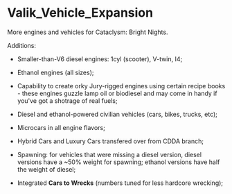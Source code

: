 # Valik_Vehicle_Expansion
More engines and vehicles for Cataclysm: Bright Nights.

Additions:

- Smaller-than-V6 diesel engines: 1cyl (scooter), V-twin, I4;

- Ethanol engines (all sizes);

- Capability to create orky Jury-rigged engines using certain recipe books - these engines guzzle lamp oil or biodiesel and may come in handy if you've got a shotrage of real fuels;

- Diesel and ethanol-powered civilian vehicles (cars, bikes, trucks, etc);

- Microcars in all engine flavors;

- Hybrid Cars and Luxury Cars transfered over from CDDA branch;

- Spawning: for vehicles that were missing a diesel version, diesel versions have a ~50% weight for spawning; ethanol versions have half the weight of diesel;

- Integrated **Cars to Wrecks** (numbers tuned for less hardcore wrecking);
